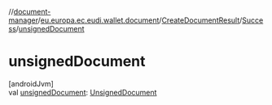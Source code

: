 //[document-manager](../../../../index.md)/[eu.europa.ec.eudi.wallet.document](../../index.md)/[CreateDocumentResult](../index.md)/[Success](index.md)/[unsignedDocument](unsigned-document.md)

# unsignedDocument

[androidJvm]\
val [unsignedDocument](unsigned-document.md): [UnsignedDocument](../../-unsigned-document/index.md)
